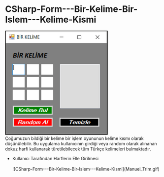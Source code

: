 # CSharp-Form---Bir-Kelime-Bir-Islem---Kelime-Kismi

![CSharp-Form---Bir-Kelime-Bir-Islem---Kelime-Kismi](AnaEkran.PNG) </br>
Çoğumuzun bildiği bir kelime bir işlem oyununun kelime kısmı olarak düşünülebilir. Bu uygulama kullanıcının girdiği veya random olarak alınanan dokuz harfi kullanarak türetilebilecek tüm Türkçe kelimeleri bulmaktadır.

<ul>
  <li>Kullanıcı Tarafından Harflerin Elle Girilmesi</li> </br>
  ![CSharp-Form---Bir-Kelime-Bir-Islem---Kelime-Kismi](Manuel_Trim.gif)
</ul>  
